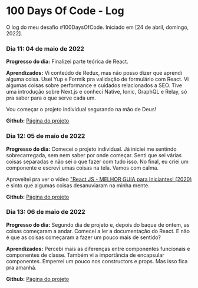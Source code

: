 # 100 Days Of Code - Log

O log do meu desafio #100DaysOfCode. Iniciado em [24 de abril, domingo, 2022].

### Dia 11: 04 de maio de 2022

**Progresso do dia:** Finalizei parte teórica de React. 

**Aprendizados:** Vi conteúdo de Redux, mas não posso dizer que aprendi alguma coisa. Usei Yup e Formik pra validação de formulário com React. Vi algumas coisas sobre performance e cuidados relacionados a SEO. Tive uma introdução sobre Next.js e conheci Native, Ionic, GraphQL e Relay, só pra saber para o que serve cada um.

Vou começar o projeto individual segurando na mão de Deus!

**Github:** [Página do projeto](https://github.com/sarahrubia/form-react-yup-formik)

### Dia 12: 05 de maio de 2022

**Progresso do dia:** Comecei o projeto individual. Já iniciei me sentindo sobrecarregada, sem nem saber por onde começar. Senti que sei várias coisas separadas e não sei o que fazer com tudo isso. No final, eu criei um componente e escrevi umas coisas na tela. Vamos com calma.

Aproveitei pra ver o vídeo ["React JS - MELHOR GUIA para Iniciantes! (2020)](https://youtu.be/Ws9WVHhNq5M) e sinto que algumas coisas desanuviaram na minha mente.

**Github:** [Página do projeto](https://github.com/sarahrubia/app-pagamentos)

### Dia 13: 06 de maio de 2022

**Progresso do dia:** Segundo dia de projeto e, depois do baque de ontem, as coisas começaram a andar. Comecei a ler a documentação do React. E não é que as coisas começaram a fazer um pouco mais de sentido?

**Aprendizados:** Percebi mais as diferenças entre componentes funcionais e componentes de classe. Também vi a importância de encapsular componentes. Emperrei um pouco nos constructors e props. Mas isso fica pra amanhã.

**Github:** [Página do projeto](https://github.com/sarahrubia/app-pagamentos)

